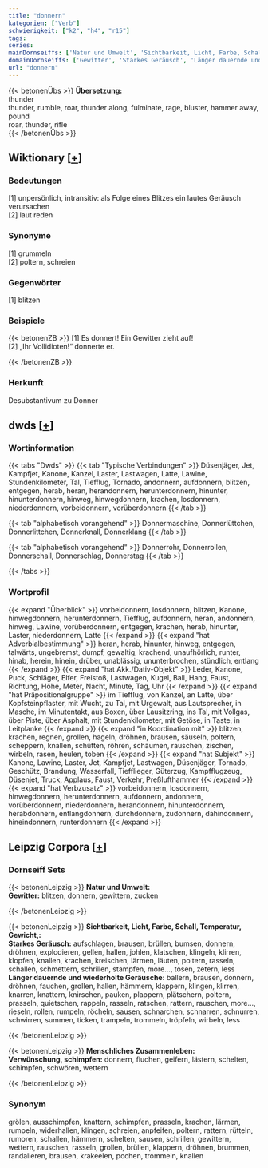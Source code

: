 ```yaml
---
title: "donnern"
kategorien: ["Verb"]
schwierigkeit: ["k2", "h4", "r15"]
tags:
series:
mainDornseiffs: ['Natur und Umwelt', 'Sichtbarkeit, Licht, Farbe, Schall, Temperatur, Gewicht,', 'Menschliches Zusammenleben']
domainDornseiffs: ['Gewitter', 'Starkes Geräusch', 'Länger dauernde und wiederholte Geräusche', 'Verwünschung, schimpfen']
url: "donnern"
---
```


{{< betonenÜbs >}}
**Übersetzung:**  
thunder  
thunder, rumble, roar, thunder along, fulminate, rage, bluster, hammer away, pound  
roar, thunder, rifle  
{{< /betonenÜbs >}}

## Wiktionary [[+](https://de.wiktionary.org/wiki/donnern)]

### Bedeutungen
[1] unpersönlich, intransitiv: als Folge eines Blitzes ein lautes Geräusch verursachen  
[2] laut reden  

### Synonyme
[1] grummeln  
[2] poltern, schreien  

### Gegenwörter
[1] blitzen  

### Beispiele
{{< betonenZB >}}
[1] Es donnert! Ein Gewitter zieht auf!  
[2] „Ihr Vollidioten!“ donnerte er.  

{{< /betonenZB >}}
### Herkunft
Desubstantivum zu Donner  



## dwds [[+](https://www.dwds.de/wb/donnern)]

### Wortinformation
{{< tabs "Dwds" >}}
{{< tab "Typische Verbindungen" >}}
Düsenjäger, Jet, Kampfjet, Kanone, Kanzel, Laster, Lastwagen, Latte, Lawine, Stundenkilometer, Tal, Tiefflug, Tornado, andonnern, aufdonnern, blitzen, entgegen, herab, heran, herandonnern, herunterdonnern, hinunter, hinunterdonnern, hinweg, hinwegdonnern, krachen, losdonnern, niederdonnern, vorbeidonnern, vorüberdonnern
{{< /tab >}}

{{< tab "alphabetisch vorangehend" >}}
Donnermaschine, Donnerlüttchen, Donnerlittchen, Donnerknall, Donnerklang
{{< /tab >}}

{{< tab "alphabetisch vorangehend" >}}
Donnerrohr, Donnerrollen, Donnerschall, Donnerschlag, Donnerstag
{{< /tab >}}

{{< /tabs >}}

### Wortprofil
{{< expand "Überblick" >}} vorbeidonnern, losdonnern, blitzen, Kanone, hinwegdonnern, herunterdonnern, Tiefflug, aufdonnern, heran, andonnern, hinweg, Lawine, vorüberdonnern, entgegen, krachen, herab, hinunter, Laster, niederdonnern, Latte {{< /expand >}}
{{< expand "hat Adverbialbestimmung" >}} heran, herab, hinunter, hinweg, entgegen, talwärts, ungebremst, dumpf, gewaltig, krachend, unaufhörlich, runter, hinab, herein, hinein, drüber, unablässig, ununterbrochen, stündlich, entlang {{< /expand >}}
{{< expand "hat Akk./Dativ-Objekt" >}} Leder, Kanone, Puck, Schläger, Elfer, Freistoß, Lastwagen, Kugel, Ball, Hang, Faust, Richtung, Höhe, Meter, Nacht, Minute, Tag, Uhr {{< /expand >}}
{{< expand "hat Präpositionalgruppe" >}} im Tiefflug, von Kanzel, an Latte, über Kopfsteinpflaster, mit Wucht, zu Tal, mit Urgewalt, aus Lautsprecher, in Masche, im Minutentakt, aus Boxen, über Lausitzring, ins Tal, mit Vollgas, über Piste, über Asphalt, mit Stundenkilometer, mit Getöse, in Taste, in Leitplanke {{< /expand >}}
{{< expand "in Koordination mit" >}} blitzen, krachen, regnen, grollen, hageln, dröhnen, brausen, säuseln, poltern, scheppern, knallen, schütten, röhren, schäumen, rauschen, zischen, wirbeln, rasen, heulen, toben {{< /expand >}}
{{< expand "hat Subjekt" >}} Kanone, Lawine, Laster, Jet, Kampfjet, Lastwagen, Düsenjäger, Tornado, Geschütz, Brandung, Wasserfall, Tiefflieger, Güterzug, Kampfflugzeug, Düsenjet, Truck, Applaus, Faust, Verkehr, Preßlufthammer {{< /expand >}}
{{< expand "hat Verbzusatz" >}} vorbeidonnern, losdonnern, hinwegdonnern, herunterdonnern, aufdonnern, andonnern, vorüberdonnern, niederdonnern, herandonnern, hinunterdonnern, herabdonnern, entlangdonnern, durchdonnern, zudonnern, dahindonnern, hineindonnern, runterdonnern {{< /expand >}}

## Leipzig Corpora [[+](https://corpora.uni-leipzig.de/en/res?word=donnern&corpusId=deu_newscrawl-public_2018)]

### Dornseiff Sets
{{< betonenLeipzig >}}
**Natur und Umwelt:**  
**Gewitter:** blitzen, donnern, gewittern, zucken  

{{< /betonenLeipzig >}}


{{< betonenLeipzig >}}
**Sichtbarkeit, Licht, Farbe, Schall, Temperatur, Gewicht,:**  
**Starkes Geräusch:** aufschlagen, brausen, brüllen, bumsen, donnern, dröhnen, explodieren, gellen, hallen, johlen, klatschen, klingeln, klirren, klopfen, knallen, krachen, kreischen, lärmen, läuten, poltern, rasseln, schallen, schmettern, schrillen, stampfen, more..., tosen, zetern, less  
**Länger dauernde und wiederholte Geräusche:** ballern, brausen, donnern, dröhnen, fauchen, grollen, hallen, hämmern, klappern, klingen, klirren, knarren, knattern, knirschen, pauken, plappern, plätschern, poltern, prasseln, quietschen, rappeln, rasseln, ratschen, rattern, rauschen, more..., rieseln, rollen, rumpeln, röcheln, sausen, schnarchen, schnarren, schnurren, schwirren, summen, ticken, trampeln, trommeln, tröpfeln, wirbeln, less  

{{< /betonenLeipzig >}}


{{< betonenLeipzig >}}
**Menschliches Zusammenleben:**  
**Verwünschung, schimpfen:** donnern, fluchen, geifern, lästern, schelten, schimpfen, schwören, wettern  

{{< /betonenLeipzig >}}

### Synonym
grölen, ausschimpfen, knattern, schimpfen, prasseln, krachen, lärmen, rumpeln, widerhallen, klingen, schreien, anpfeifen, poltern, rattern, rütteln, rumoren, schallen, hämmern, schelten, sausen, schrillen, gewittern, wettern, rauschen, rasseln, grollen, brüllen, klappern, dröhnen, brummen, randalieren, brausen, krakeelen, pochen, trommeln, knallen

